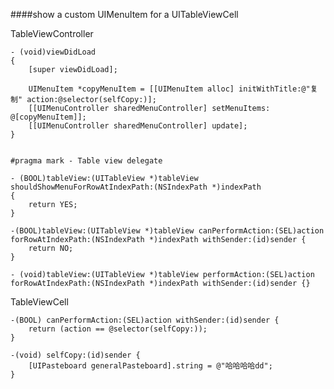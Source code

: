 ####show a custom UIMenuItem for a UITableViewCell

TableViewController

	- (void)viewDidLoad
	{
	    [super viewDidLoad];
	    
	    UIMenuItem *copyMenuItem = [[UIMenuItem alloc] initWithTitle:@"复制" action:@selector(selfCopy:)];
	    [[UIMenuController sharedMenuController] setMenuItems: @[copyMenuItem]];
	    [[UIMenuController sharedMenuController] update];
	}


	#pragma mark - Table view delegate
	
	- (BOOL)tableView:(UITableView *)tableView shouldShowMenuForRowAtIndexPath:(NSIndexPath *)indexPath
	{
	    return YES;
	}
	
	-(BOOL)tableView:(UITableView *)tableView canPerformAction:(SEL)action forRowAtIndexPath:(NSIndexPath *)indexPath withSender:(id)sender {
	    return NO;
	}
	
	- (void)tableView:(UITableView *)tableView performAction:(SEL)action forRowAtIndexPath:(NSIndexPath *)indexPath withSender:(id)sender {}
	
TableViewCell

	-(BOOL) canPerformAction:(SEL)action withSender:(id)sender {
	    return (action == @selector(selfCopy:));
	}
	
	-(void) selfCopy:(id)sender {
	    [UIPasteboard generalPasteboard].string = @"哈哈哈哈dd";
	}